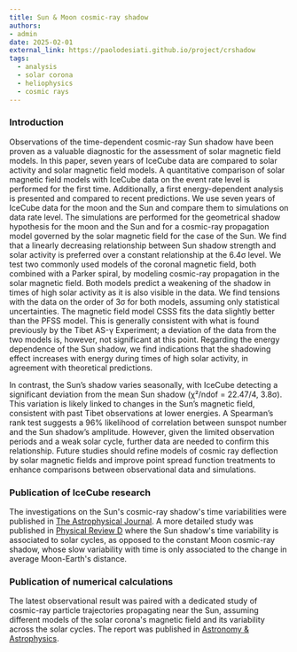 ```yaml
---
title: Sun & Moon cosmic-ray shadow
authors:
- admin
date: 2025-02-01
external_link: https://paolodesiati.github.io/project/crshadow
tags:
  - analysis
  - solar corona
  - heliophysics
  - cosmic rays
---
```


### Introduction

Observations of the time-dependent cosmic-ray Sun shadow have been proven as a valuable diagnostic for the assessment of solar magnetic field models. In this paper, seven years of IceCube data are compared to solar activity and solar magnetic field models. A quantitative comparison of solar magnetic field models with IceCube data on the event rate level is performed for the first time. Additionally, a first energy-dependent analysis is presented and compared to recent predictions. We use seven years of IceCube data for the moon and the Sun and compare them to simulations on data rate level. The simulations are performed for the geometrical shadow hypothesis for the moon and the Sun and for a cosmic-ray propagation model governed by the solar magnetic field for the case of the Sun. We find that a linearly decreasing relationship between Sun shadow strength and solar activity is preferred over a constant relationship at the 6.4σ level. We test two commonly used models of the coronal magnetic field, both combined with a Parker spiral, by modeling cosmic-ray propagation in the solar magnetic field. Both models predict a weakening of the shadow in times of high solar activity as it is also visible in the data. We find tensions with the data on the order of 3σ for both models, assuming only statistical uncertainties. The magnetic field model CSSS fits the data slightly better than the PFSS model. This is generally consistent with what is found previously by the Tibet AS-γ Experiment; a deviation of the data from the two models is, however, not significant at this point. Regarding the energy dependence of the Sun shadow, we find indications that the shadowing effect increases with energy during times of high solar activity, in agreement with theoretical predictions.

In contrast, the Sun’s shadow varies seasonally, with IceCube detecting a significant deviation from the mean Sun shadow (χ²/ndof = 22.47/4, 3.8σ). This variation is likely linked to changes in the Sun’s magnetic field, consistent with past Tibet observations at lower energies. A Spearman’s rank test suggests a 96% likelihood of correlation between sunspot number and the Sun shadow’s amplitude. However, given the limited observation periods and a weak solar cycle, further data are needed to confirm this relationship. Future studies should refine models of cosmic ray deflection by solar magnetic fields and improve point spread function treatments to enhance comparisons between observational data and simulations.

### Publication of IceCube research

The investigations on the Sun's cosmic-ray shadow's time variabilities were published in [The Astrophysical Journal](https://dx.doi.org/10.3847/1538-4357/aaffd1). A more detailed study was published in [Physical Review D](https://doi.org/10.1103/PhysRevD.103.042005) where the Sun shadow's time variability is associated to solar cycles, as opposed to the constant Moon cosmic-ray shadow, whose slow variability with time is only associated to the change in average Moon-Earth's distance.

### Publication of numerical calculations

The latest observational result was paired with a dedicated study of cosmic-ray particle trajectories propagating near the Sun, assuming different models of the solar corona's magnetic field and its variability across the solar cycles. The report was published in [Astronomy & Astrophysics](https://doi.org/10.1051/0004-6361/201936306).


<!--more-->
